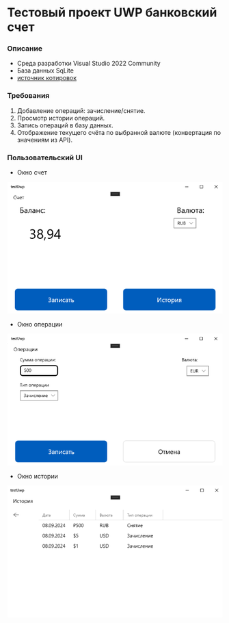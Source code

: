 # Тестовый проект UWP банковский счет
### Описание
- Среда разработки Visual Studio 2022 Community
- База данных SqLite
- [источник котировок](https://www.cbr-xml-daily.ru/daily_json.js)

### Требования
1. Добавление операций: зачисление/снятие.
2. Просмотр истории операций.
3. Запись операций в базу данных.
4. Отображение текущего счёта по выбранной валюте (конвертация по значениям из API).

### Пользовательский UI

- Окно счет

![Окно счет](https://github.com/theokunb/testUwp/blob/master/testUwp/accountPage.PNG)


- Окно операции

![Окно операции](https://github.com/theokunb/testUwp/blob/master/testUwp/transactionPage.PNG)


- Окно истории

![Окно истории](https://github.com/theokunb/testUwp/blob/master/testUwp/historyPage.PNG)
